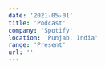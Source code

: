 ```yaml
---
date: '2021-05-01'
title: 'Podcast'
company: 'Spotify'
location: 'Punjab, India'
range: 'Present'
url: ''
---
```


